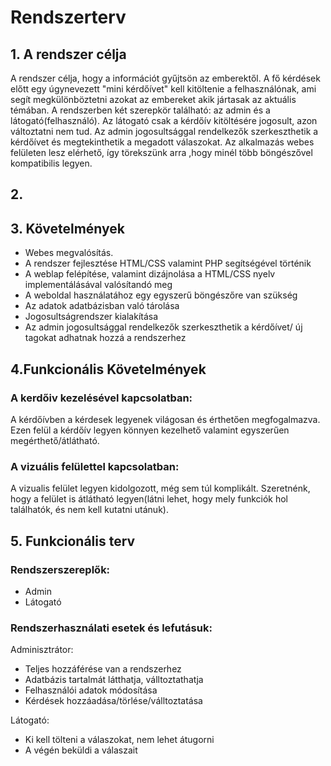 # Rendszerterv

## 1. A rendszer célja

A rendszer célja, hogy a információt gyűjtsön az emberektől. A fő kérdések előtt egy úgynevezett "mini kérdőívet" kell kitöltenie a felhasználónak, ami segít megkülönböztetni azokat az embereket akik jártasak az aktuális témában. A rendszerben két szerepkör található: az admin és a látogató(felhasználó). Az látogató csak a kérdőív kitöltésére jogosult, azon változtatni nem tud. Az admin jogosultsággal rendelkezők szerkeszthetik a kérdőívet és megtekinthetik a megadott válaszokat. Az alkalmazás webes felületen lesz elérhető, így törekszünk arra ,hogy minél több böngészővel kompatibilis legyen.<br>

## 2.

## 3. Követelmények

- Webes megvalósítás.
- A rendszer fejlesztése HTML/CSS valamint PHP segítségével történik<br>
- A weblap felépítése, valamint dizájnolása a HTML/CSS nyelv implementálásával valósítandó meg<br>
- A weboldal használatához egy egyszerű böngészőre van szükség<br>
- Az adatok adatbázisban való tárolása<br>
- Jogosultságrendszer kialakítása<br>
- Az admin jogosultsággal rendelkezők szerkeszthetik a kérdőívet/ új tagokat adhatnak hozzá a rendszerhez<br>

## 4.Funkcionális Követelmények

### A kerdőiv kezelésével kapcsolatban:
A kérdőívben a kérdesek legyenek világosan és érthetően megfogalmazva.
Ezen felül a kérdőív legyen könnyen kezelhető valamint egyszerűen megérthető/átlátható.
### A vizuális felülettel kapcsolatban:
A vizualis felület legyen kidolgozott, még sem túl komplikált.
Szeretnénk, hogy a felület is átlátható legyen(látni lehet, hogy mely funkciók hol találhatók, és nem kell kutatni utánuk).

## 5. Funkcionális terv

### Rendszerszereplők:<br>
- Admin<br>
- Látogató<br>

### Rendszerhasználati esetek és lefutásuk:<br>

Adminisztrátor:<br>

- Teljes hozzáférése van a rendszerhez<br>
- Adatbázis tartalmát látthatja, válltoztathatja<br>
- Felhasználói adatok módosítása<br>
- Kérdések hozzáadása/törlése/válltoztatása<br>

Látogató:<br>

- Ki kell tölteni a válaszokat, nem lehet átugorni<br>
- A végén beküldi a válaszait<br>

